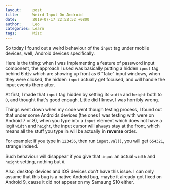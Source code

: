 ```yaml
---
layout:     post
title:      Weird Input On Android
date:       2019-07-17 22:52:52 +0800
author:     Leo
categories: Learn
tags:       Misc
---
```

So today I found out a weird behaviour of the `input` tag under mobile devices, well, Android devices specifically.

Here is the thing: when I was implementing a feature of password input component, the approach I used was basically putting a hidden `ipnut` tag behind 6 `div` which are showing up front as 6 "fake"  input windows, when they were clicked, the hidden `input` actually get focused, and will handle the input events there after. 

At first, I made that `input` tag hidden by setting its `width` and `height` both to `0`, and thought that's good enough. Little did I know, I was horribly wrong.

Things went down when my code went though testing process, I found out that under some Androids devices (the ones I was testing with were on Android 7 or 8), when you type into a `input` element which does not have a legit `width` and `height`, the input cursor will always stay at the front, which means all the stuff you type in will be actually in **reverse** order.

For example: if you type in `123456`, then run `input.val()`, you will get `654321`, strange indeed.

Such behaviour will disappear if you give that `input` an actual `width` and `height` setting, nothing but `0`.

Also, desktop devices and IOS devices don't have this issue. I can only assume that this bug is a native Android bug, maybe it already got fixed on Android 9, cause it did not appear on my Samsung S10 either.

